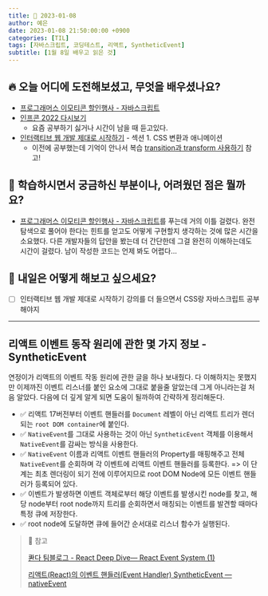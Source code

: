```yaml
---
title: 📸 2023-01-08
author: 예은
date: 2023-01-08 21:50:00:00 +0900
categories: [TIL]
tags: [자바스크립트, 코딩테스트, 리액트, SyntheticEvent]
subtitle: [1월 8일 배우고 읽은 것]
---
```


## 🔥 오늘 어디에 도전해보셨고, 무엇을 배우셨나요?

- [프로그래머스 이모티콘 할인행사 - 자바스크립트](/posts/programmers-150368/)
- [인프콘 2022 다시보기](https://www.inflearn.com/course/infcon2022/dashboard)
  - 요즘 공부하기 싫거나 시간이 남을 때 듣고있다.
- [인터랙티브 웹 개발 제대로 시작하기](https://www.inflearn.com/course/interactive_web/dashboard) - 섹션 1. CSS 변환과 애니메이션
  - 이전에 공부했는데 기억이 안나서 복습 [transition과 transform 사용하기](/posts/css-transition-and-transform/) 참고!

## 🌊 학습하시면서 궁금하신 부분이나, 어려웠던 점은 뭘까요?

- [프로그래머스 이모티콘 할인행사 - 자바스크립트](/posts/programmers-150368/)를 푸는데 거의 이틀 걸렸다. 완전탐색으로 풀어야 한다는 힌트를 얻고도 어떻게 구현할지 생각하는 것에 많은 시간을 소요했다. 다른 개발자들의 답안을 봤는데 더 간단한데 그걸 완전히 이해하는데도 시간이 걸렸다. 남이 작성한 코드는 언제 봐도 어렵다...

## 🌟 내일은 어떻게 해보고 싶으세요?

- [ ] 인터랙티브 웹 개발 제대로 시작하기 강의를 더 들으면서 CSS랑 자바스크립트 공부해야지

---

## 리액트 이벤트 동작 원리에 관한 몇 가지 정보 - SyntheticEvent

연정이가 리액트의 이벤트 작동 원리에 관한 글을 하나 보내줬다. 다 이해하지는 못했지만 이제까진 이벤트 리스너를 붙인 요소에 그대로 붙을줄 알았는데 그게 아니라는걸 처음 알았다. 다음에 더 깊게 알게 되면 도움이 될까하여 간략하게 정리해둔다.

- ✅ 리액트 17버전부터 이벤트 핸들러를 `Document` 레벨이 아닌 리액트 트리가 렌더되는 `root DOM container`에 붙인다.
- ✅ `NativeEvent`를 그대로 사용하는 것이 아닌 `SyntheticEvent` 객체를 이용해서 `NativeEvent`를 감싸는 방식을 사용한다.
- ✅ `NativeEvent` 이름과 리액트 이벤트 핸들러의 Property를 매핑해주고 전체 `NativeEvent`를 순회하며 각 이벤트에 리액트 이벤트 핸들러를 등록한다. => 이 단계는 최초 렌더링이 되기 전에 이루어지므로 root DOM Node에 모든 이벤트 핸들러가 등록되어 있다.
- ✅ 이벤트가 발생하면 이벤트 객체로부터 해당 이벤트를 발생시킨 node를 찾고, 해당 node부터 root node까지 트리를 순회하면서 매칭되는 이벤트를 발견할 때마다 특정 큐에 저장한다.
- ✅ root node에 도달하면 큐에 들어간 순서대로 리스너 함수가 실행된다.

> 🐝 참고
>
> [콴다 팀블로그 - React Deep Dive— React Event System (1)](https://blog.mathpresso.com/react-deep-dive-react-event-system-1-759523d90341)
>
> [리액트(React)의 이벤트 핸들러(Event Handler) SyntheticEvent — nativeEvent](https://medium.com/tapjoykorea/%EB%A6%AC%EC%95%A1%ED%8A%B8-react-%EC%9D%98-%EC%9D%B4%EB%B2%A4%ED%8A%B8-%ED%95%B8%EB%93%A4%EB%9F%AC-event-handler-syntheticevent-nativeevent-3a0da35e9e3f)

